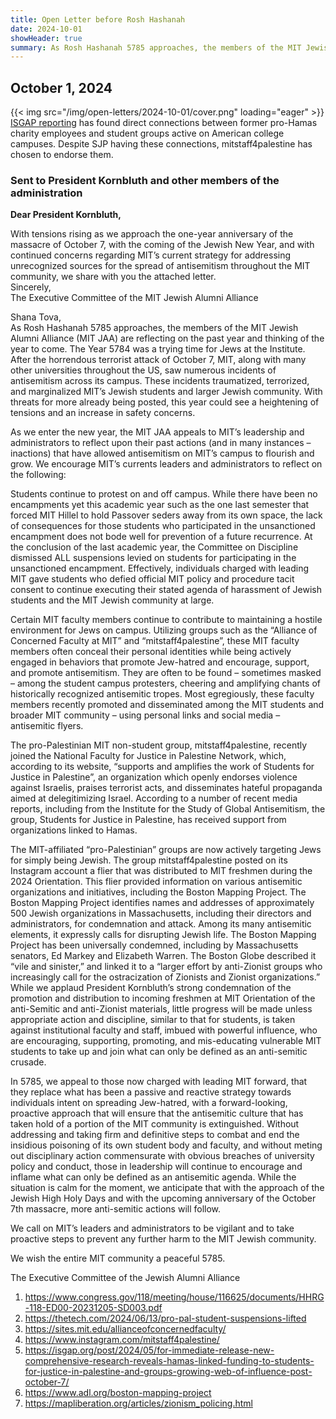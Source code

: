 ```yaml
---
title: Open Letter before Rosh Hashanah
date: 2024-10-01
showHeader: true
summary: As Rosh Hashanah 5785 approaches, the members of the MIT Jewish Alumni Alliance (MIT JAA) are reflecting on the past year and thinking of the year to come. The Year 5784 was a trying time for Jews at the Institute. After the horrendous terrorist attack of October 7, MIT, along with many other universities throughout the US, saw numerous incidents of antisemitism across its campus. These incidents traumatized, terrorized, and marginalized MIT’s Jewish students and larger Jewish community. With threats for more already being posted, this year could see a heightening of tensions and an increase in safety concerns.
---
```


## October 1, 2024

<div class="image-container">
{{< img src="/img/open-letters/2024-10-01/cover.png" loading="eager" >}}
<div class="image-metadata">
<a href="https://isgap.org/wp-content/uploads/2024/06/SJP_Report.pdf" target="_blank">ISGAP reporting</a> has found direct connections between former pro-Hamas charity employees and student groups active on American college campuses. Despite SJP having these connections, mitstaff4palestine has chosen to endorse them.
</div>
</div>

### Sent to President Kornbluth and other members of the administration

**Dear President Kornbluth,**

With tensions rising as we approach the one-year anniversary of the massacre of October 7, with the coming of the Jewish New Year, and with continued concerns regarding MIT’s current strategy for addressing unrecognized sources for the spread of antisemitism throughout the MIT community, we share with you the attached letter.\
Sincerely,\
The Executive Committee of the MIT Jewish Alumni Alliance

Shana Tova,\
As Rosh Hashanah 5785 approaches, the members of the MIT Jewish Alumni Alliance (MIT JAA) are reflecting on the past year and thinking of the year to come. The Year 5784 was a trying time for Jews at the Institute. After the horrendous terrorist attack of October 7, MIT, along with many other universities throughout the US, saw numerous incidents of antisemitism across its campus. These incidents traumatized, terrorized, and marginalized MIT’s Jewish students and larger Jewish community. With threats for more already being posted, this year could see a heightening of tensions and an increase in safety concerns.

As we enter the new year, the MIT JAA appeals to MIT’s leadership and administrators to reflect upon their past actions (and in many instances – inactions) that have allowed antisemitism on MIT’s campus to flourish and grow. We encourage MIT’s currents leaders and administrators to reflect on the following:

Students continue to protest on and off campus. While there have been no encampments yet this academic year such as the one last semester that forced MIT Hillel to hold Passover seders away from its own space, the lack of consequences for those students who participated in the unsanctioned encampment does not bode well for prevention of a future recurrence. At the conclusion of the last academic year, the Committee on Discipline dismissed ALL suspensions levied on students for participating in the unsanctioned encampment. Effectively, individuals charged with leading MIT gave students who defied official MIT policy and procedure tacit consent to continue executing their stated agenda of harassment of Jewish students and the MIT Jewish community at large.

Certain MIT faculty members continue to contribute to maintaining a hostile environment for Jews on campus. Utilizing groups such as the “Alliance of Concerned Faculty at MIT” and “mitstaff4palestine”, these MIT faculty members often conceal their personal identities while being actively engaged in behaviors that promote Jew-hatred and encourage, support, and promote antisemitism. They are often to be found – sometimes masked – among the student campus protesters, cheering and amplifying chants of historically recognized antisemitic tropes. Most egregiously, these faculty members recently promoted and disseminated among the MIT students and broader MIT community – using personal links and social media – antisemitic flyers.

The pro-Palestinian MIT non-student group, mitstaff4palestine, recently joined the National Faculty for Justice in Palestine Network, which, according to its website, “supports and amplifies the work of Students for Justice in Palestine”, an organization which openly endorses violence against Israelis, praises terrorist acts, and disseminates hateful propaganda aimed at delegitimizing Israel. According to a number of recent media reports, including from the Institute for the Study of Global Antisemitism, the group, Students for Justice in Palestine, has received support from organizations linked to Hamas.

The MIT-affiliated “pro-Palestinian” groups are now actively targeting Jews for simply being Jewish. The group mitstaff4palestine posted on its Instagram account a flier that was distributed to MIT freshmen during the 2024 Orientation. This flier provided information on various antisemitic organizations and initiatives, including the Boston Mapping Project. The Boston Mapping Project identifies names and addresses of approximately 500 Jewish organizations in Massachusetts, including their directors and administrators, for condemnation and attack. Among its many antisemitic elements, it expressly calls for disrupting Jewish life. The Boston Mapping Project has been universally condemned, including by Massachusetts senators, Ed Markey and Elizabeth Warren. The Boston Globe described it “vile and sinister,” and linked it to a “larger effort by anti-Zionist groups who increasingly call for the ostracization of Zionists and Zionist organizations.” While we applaud President Kornbluth’s strong condemnation of the promotion and distribution to incoming freshmen at MIT Orientation of the anti-Semitic and anti-Zionist materials, little progress will be made unless appropriate action and discipline, similar to that for students, is taken against institutional faculty and staff, imbued with powerful influence, who are encouraging, supporting, promoting, and mis-educating vulnerable MIT students to take up and join what can only be defined as an anti-semitic crusade.

In 5785, we appeal to those now charged with leading MIT forward, that they replace what has been a passive and reactive strategy towards individuals intent on spreading Jew-hatred, with a forward-looking, proactive approach that will ensure that the antisemitic culture that has taken hold of a portion of the MIT community is extinguished. Without addressing and taking firm and definitive steps to combat and end the insidious poisoning of its own student body and faculty, and without meting out disciplinary action commensurate with obvious breaches of university policy and conduct, those in leadership will continue to encourage and inflame what can only be defined as an antisemitic agenda. While the situation is calm for the moment, we anticipate that with the approach of the Jewish High Holy Days and with the upcoming anniversary of the October 7th massacre, more anti-semitic actions will follow.

We call on MIT’s leaders and administrators to be vigilant and to take proactive steps to prevent any further harm to the MIT Jewish community.

We wish the entire MIT community a peaceful 5785.

The Executive Committee of the Jewish Alumni Alliance

1. https://www.congress.gov/118/meeting/house/116625/documents/HHRG-118-ED00-20231205-SD003.pdf
2. https://thetech.com/2024/06/13/pro-pal-student-suspensions-lifted
3. https://sites.mit.edu/allianceofconcernedfaculty/
4. https://www.instagram.com/mitstaff4palestine/
5. https://isgap.org/post/2024/05/for-immediate-release-new-comprehensive-research-reveals-hamas-linked-funding-to-students-for-justice-in-palestine-and-groups-growing-web-of-influence-post-october-7/
6. https://www.adl.org/boston-mapping-project
7. https://mapliberation.org/articles/zionism_policing.html